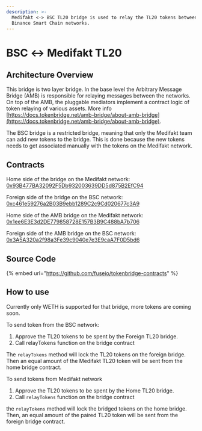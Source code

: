 ```yaml
---
description: >-
  Medifakt <-> BSC TL20 bridge is used to relay the TL20 tokens between Medifakt and
  Binance Smart Chain networks.
---
```


# BSC  ↔ Medifakt TL20

## Architecture Overview

This bridge is two layer bridge. In the base level the Arbitrary Message Bridge (AMB) is responsible for relaying messages between the networks. On top of the AMB,  the pluggable mediators implement a contract logic of token relaying of various assets. More info [https://docs.tokenbridge.net/amb-bridge/about-amb-bridge](https://docs.tokenbridge.net/amb-bridge/about-amb-bridge).

The BSC bridge is a restricted bridge, meaning that only the Medifakt team can add new tokens to the bridge. This is done because the new tokens needs to get associated manually with the tokens on the Medifakt network.

## Contracts

Home side of the bridge on the Medifakt network: [0x93B477BA32092F5Db932003639DD5d875B2EfC94](https://explorer.medifakt.network/address/0x93B477BA32092F5Db932003639DD5d875B2EfC94/transactions)

Foreign side of the bridge on the BSC network: [0xc461e59276a2B03B9ebb1289C2c9Cd020677c3A9](https://bscscan.com/address/0xc461e59276a2B03B9ebb1289C2c9Cd020677c3A9)

Home side of the AMB bridge on the Medifakt network: [0x1ee6E3E3d2DE779858728E157B3B9C488bA7b706](https://explorer.medifakt.network/address/0x1ee6E3E3d2DE779858728E157B3B9C488bA7b706/transactions)

Foreign side of the AMB bridge on the BSC network: [0x3A5A320a2f98a3Fe39c9040e7e3E9caA7F0D5bd6](https://bscscan.com/address/0x3A5A320a2f98a3Fe39c9040e7e3E9caA7F0D5bd6)

## Source Code

{% embed url="https://github.com/fuseio/tokenbridge-contracts" %}

## How to use

Currently only WETH is supported for that bridge, more tokens are coming soon.

To send token from the BSC network:

1. Approve the TL20 tokens to be spent by the Foreign TL20 bridge.&#x20;
2. Call relayTokens function on the bridge contract

The `relayTokens` method will lock the TL20 tokens on the foreign bridge. Then an equal amount of the Medifakt TL20 token will be sent from the home bridge contract.

To send tokens from Medifakt network

1. Approve the TL20 tokens to be spent by the Home TL20 bridge.&#x20;
2. Call `relayTokens` function on the bridge contract

the `relayTokens` method will lock the bridged tokens on the home bridge. Then, an equal amount of the paired TL20 token will be sent from the foreign bridge contract.
